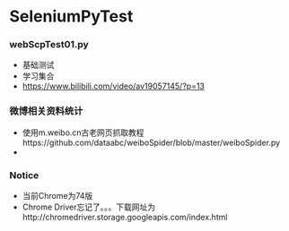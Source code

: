 # SeleniumPyTest

### webScpTest01.py
*  基础测试
*  学习集合
*  https://www.bilibili.com/video/av19057145/?p=13

### 微博相关资料统计
- 使用m.weibo.cn古老网页抓取教程https://github.com/dataabc/weiboSpider/blob/master/weiboSpider.py
- 


###  Notice
-  当前Chrome为74版
-  Chrome Driver忘记了。。。下载网址为http://chromedriver.storage.googleapis.com/index.html
